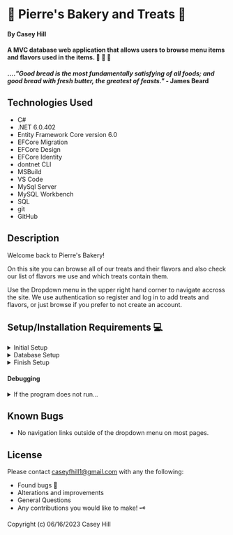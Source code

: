 # &#x1F36D; **Pierre's Bakery and Treats** &#x1F368;

#### **By Casey Hill**

#### A MVC database web application that allows users to browse menu items and flavors used in the items. &#x1F36C; &#x1F36E; &#x1F369;

#### ...._"Good bread is the most fundamentally satisfying of all foods; and good bread with fresh butter, the greatest of feasts."_ - James Beard

## **Technologies Used**

-   C#
-   .NET 6.0.402
-   Entity Framework Core version 6.0
-   EFCore Migration
-   EFCore Design
-   EFCore Identity
-   dontnet CLI
-   MSBuild
-   VS Code
-   MySql Server
-   MySQL Workbench
-   SQL
-   git
-   GitHub

## **Description**

Welcome back to Pierre's Bakery!

On this site you can browse all of our treats and their flavors and also check our list of flavors we use and which treats contain them.

Use the Dropdown menu in the upper right hand corner to navigate accross the site. We use authentication so register and log in to add treats and flavors, or just browse if you prefer to not create an account.

## **Setup/Installation Requirements** &#x1F4BB;

<details>
<summary> Initial Setup </summary>

-   Clone this repository to your local flavor.
    ```bash
    $ git clone https://github.com/0art-vandelay0/Pierres-Treats
    ```
-   Open VS Code (or your IDE of choice).
-   Open the top level directory you just cloned.
</details>

<details>
<summary> Database Setup </summary>

-   Use a MySql RDBMS like MySql Workbench to import/upload the `casey_hill.sql` file and create your database.
-   In your 'PierresTreats' Directory, create a file with the name `appsettings.json` and copy and past the following code into this file:

    <pre><code>{
        "ConnectionStrings": {
            "DefaultConnection": "Server=localhost;Port=3306;database=pierres-treats;uid=[YOUR-UID];pwd=[YOUR-PASSWORD];"
        }
    }
    </code></pre>

-   Use your personal UID and Password for your db connection and make sure you remove the brackets currently in place.
</details>

<details>
<summary> Finish Setup </summary>

-   In your terminal:

    From your root folder, change directory to PierresTreats.

    ```bash
    $ cd PierresTreats
    ```

    And enter the following commands:

    ```bash
    $ dotnet build
    ```

    ```bash
    $ dotnet run
    ```

    (or `dotnet watch run` to view and see edits in real time).

-   A web page will automatically open in your browser
-   Use the navigation at the bottom of the page to view Treats or Flavors (both will be empty to start)
-   Follow the links based on what ever your needs are.
</details>

#### Debugging

<details>
<summary> If the program does not run...</summary>

-   Check that you have the appropriate packages installed to run dotnet
    -   In your Terminal, enter the following commands:<br>
        ```bash
        $ dotnet tool install --global dotnet-ef --version 6.0.0
        ```
        ```bash
        $ dotnet add package Microsoft.EntityFrameworkCore -v 6.0.0
        ```
        ```bash
        $ dotnet add package Pomelo.EntityFrameworkCore.MySql -v 6.0.0
        ```
-   Try creating a `global.json` file in the PierresTreats dir that contains the following code to override the default version, if your version exceeds .NET 6.0:<br>
    <pre><code>{
        "sdk": {
            "version": "6.0.402"
        }
    }
    </code></pre>

    </details>

## **Known Bugs**

-   No navigation links outside of the dropdown menu on most pages.

## License

Please contact [caseyfhill1@gmail.com](mailto:caseyfhill1@gmail.com?subject=Hello%20Casey,&body=You%20are%20amazing...) with any the following:

-   Found bugs &#x1F41E;
-   Alterations and improvements
-   General Questions
-   Any contributions you would like to make! &#x1F5DD;

Copyright (c) 06/16/2023 Casey Hill
